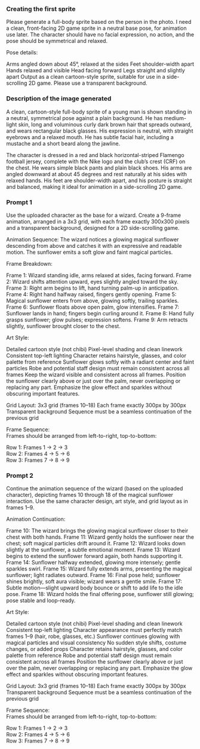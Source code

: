 ### Creating the first sprite
Please generate a full-body sprite based on the person in the photo.
I need a clean, front-facing 2D game sprite in a neutral base pose, for animation use later.
The character should have no facial expression, no action, and the pose should be symmetrical and relaxed.

Pose details:

Arms angled down about 45°, relaxed at the sides
Feet shoulder-width apart
Hands relaxed and visible
Head facing forward
Legs straight and slightly apart
Output as a clean cartoon-style sprite, suitable for use in a side-scrolling 2D game.
Please use a transparent background.

### Description of the image generated

A clean, cartoon-style full-body sprite of a young man is shown standing in a neutral, symmetrical pose against a plain background. He has medium-light skin, long and voluminous curly dark brown hair that spreads outward, and wears rectangular black glasses. His expression is neutral, with straight eyebrows and a relaxed mouth. He has subtle facial hair, including a mustache and a short beard along the jawline.

The character is dressed in a red and black horizontal-striped Flamengo football jersey, complete with the Nike logo and the club’s crest (CRF) on the chest. He wears simple black pants and plain black shoes. His arms are angled downward at about 45 degrees and rest naturally at his sides with relaxed hands. His feet are shoulder-width apart, and his posture is straight and balanced, making it ideal for animation in a side-scrolling 2D game.

### Prompt 1
Use the uploaded character as the base for a wizard. Create a 9-frame animation, arranged in a 3x3 grid, with each frame exactly 300x300 pixels and a transparent background, designed for a 2D side-scrolling game.

Animation Sequence:
The wizard notices a glowing magical sunflower descending from above and catches it with an expressive and readable motion. The sunflower emits a soft glow and faint magical particles.

Frame Breakdown:

Frame 1: Wizard standing idle, arms relaxed at sides, facing forward.
Frame 2: Wizard shifts attention upward, eyes slightly angled toward the sky.
Frame 3: Right arm begins to lift, hand turning palm-up in anticipation.
Frame 4: Right hand halfway raised, fingers gently opening.
Frame 5: Magical sunflower enters from above, glowing softly, trailing sparkles.
Frame 6: Sunflower floats above open palm, glow intensifies.
Frame 7: Sunflower lands in hand; fingers begin curling around it.
Frame 8: Hand fully grasps sunflower; glow pulses; expression softens.
Frame 9: Arm retracts slightly, sunflower brought closer to the chest.

Art Style:

Detailed cartoon style (not chibi)
Pixel-level shading and clean linework
Consistent top-left lighting
Character retains hairstyle, glasses, and color palette from reference
Sunflower glows softly with a radiant center and faint particles
Robe and potential staff design must remain consistent across all frames
Keep the wizard visible and consistent across all frames.
Position the sunflower clearly above or just over the palm, never overlapping or replacing any part.
Emphasize the glow effect and sparkles without obscuring important features.

Grid Layout:
3x3 grid (frames 10–18)
Each frame exactly 300px by 300px
Transparent background
Sequence must be a seamless continuation of the previous grid

Frame Sequence:  
Frames should be arranged from left-to-right, top-to-bottom:

Row 1: Frames 1 → 2 → 3  
Row 2: Frames 4 → 5 → 6  
Row 3: Frames 7 → 8 → 9

### Prompt 2
Continue the animation sequence of the wizard (based on the uploaded character), depicting frames 10 through 18 of the magical sunflower interaction. Use the same character design, art style, and grid layout as in frames 1–9.

Animation Continuation:

Frame 10: The wizard brings the glowing magical sunflower closer to their chest with both hands.
Frame 11: Wizard gently holds the sunflower near the chest; soft magical particles drift around it.
Frame 12: Wizard looks down slightly at the sunflower, a subtle emotional moment.
Frame 13: Wizard begins to extend the sunflower forward again, both hands supporting it.
Frame 14: Sunflower halfway extended, glowing more intensely; gentle sparkles swirl.
Frame 15: Wizard fully extends arms, presenting the magical sunflower; light radiates outward.
Frame 16: Final pose held; sunflower shines brightly, soft aura visible; wizard wears a gentle smile.
Frame 17: Subtle motion—slight upward body bounce or shift to add life to the idle pose.
Frame 18: Wizard holds the final offering pose, sunflower still glowing; pose stable and loop-ready.

Art Style:

Detailed cartoon style (not chibi)
Pixel-level shading and clean linework
Consistent top-left lighting
Character appearance must perfectly match frames 1–9 (hair, robe, glasses, etc.)
Sunflower continues glowing with magical particles and visual consistency
No sudden style shifts, costume changes, or added props
Character retains hairstyle, glasses, and color palette from reference
Robe and potential staff design must remain consistent across all frames
Position the sunflower clearly above or just over the palm, never overlapping or replacing any part.
Emphasize the glow effect and sparkles without obscuring important features.

Grid Layout:
3x3 grid (frames 10–18)
Each frame exactly 300px by 300px
Transparent background
Sequence must be a seamless continuation of the previous grid

Frame Sequence:  
Frames should be arranged from left-to-right, top-to-bottom:

Row 1: Frames 1 → 2 → 3  
Row 2: Frames 4 → 5 → 6  
Row 3: Frames 7 → 8 → 9